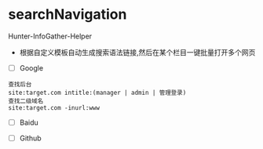 # searchNavigation
Hunter-InfoGather-Helper

- 根据自定义模板自动生成搜索语法链接,然后在某个栏目一键批量打开多个网页
- [ ] Google
```
查找后台
site:target.com intitle:(manager | admin | 管理登录) 
查找二级域名
site:target.com -inurl:www
```
- [ ] Baidu

- [ ] Github